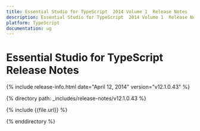 ```yaml
---
title: Essential Studio for TypeScript  2014 Volume 1  Release Notes  
description: Essential Studio for TypeScript  2014 Volume 1  Release Notes  
platform: TypeScript
documentation: ug
---
```


# Essential Studio for TypeScript  Release Notes  

{% include release-info.html date="April 12, 2014"  version="v12.1.0.43" %} 


{% directory path: _includes/release-notes/v12.1.0.43 %}

{% include {{file.url}} %}

{% enddirectory %}